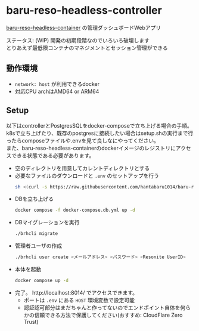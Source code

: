 # baru-reso-headless-controller

[baru-reso-headless-container](https://github.com/hantabaru1014/baru-reso-headless-container) の管理ダッシュボードWebアプリ

ステータス:
(WIP) 開発の初期段階なのでいろいろ破壊します  
とりあえず最低限コンテナのマネジメントとセッション管理ができる

## 動作環境
- `network: host` が利用できるdocker
- 対応CPU archはAMD64 or ARM64

## Setup
以下はcontrollerとPostgresSQLをdocker-composeで立ち上げる場合の手順。  
k8sで立ち上げたり、既存のpostgresに接続したい場合はsetup.shの実行まで行ったらcomposeファイルや.envを見て良しなにやってください。  
また、baru-reso-headless-containerのdockerイメージのレジストリにアクセスできる状態である必要があります。

- 空のディレクトリを用意してカレントディレクトリとする
- 必要なファイルのダウンロードと `.env` のセットアップを行う
  ```sh
  sh <(curl -s https://raw.githubusercontent.com/hantabaru1014/baru-reso-headless-controller/refs/heads/main/scripts/setup.sh)
  ```
- DBを立ち上げる
  ```sh
  docker compose -f docker-compose.db.yml up -d
  ```
- DBマイグレーションを実行
  ```sh
  ./brhcli migrate
  ```
- 管理者ユーザの作成
  ```sh
  ./brhcli user create <メールアドレス> <パスワード> <Resonite UserID>
  ```
- 本体を起動
  ```sh
  docker compose up -d
  ```
- 完了。 http://localhost:8014/ でアクセスできます。
  - ポートは `.env` にある `HOST` 環境変数で設定可能
  - 認証認可部分はまだちゃんと作ってないのでエンドポイント自体を何らかの信頼できる方法で保護してください(おすすめ: CloudFlare Zero Trust)
